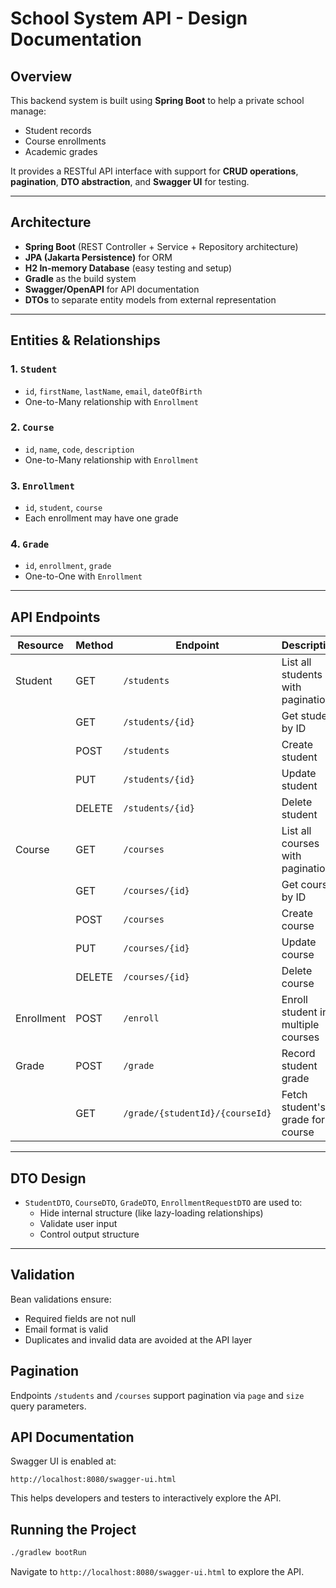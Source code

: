 
# School System API - Design Documentation

## Overview

This backend system is built using **Spring Boot** to help a private school manage:
- Student records
- Course enrollments
- Academic grades

It provides a RESTful API interface with support for **CRUD operations**, **pagination**, **DTO abstraction**, and **Swagger UI** for testing.

---

##  Architecture

- **Spring Boot** (REST Controller + Service + Repository architecture)
- **JPA (Jakarta Persistence)** for ORM
- **H2 In-memory Database** (easy testing and setup)
- **Gradle** as the build system
- **Swagger/OpenAPI** for API documentation
- **DTOs** to separate entity models from external representation

---

##  Entities & Relationships

### 1. `Student`
- `id`, `firstName`, `lastName`, `email`, `dateOfBirth`
- One-to-Many relationship with `Enrollment`

### 2. `Course`
- `id`, `name`, `code`, `description`
- One-to-Many relationship with `Enrollment`

### 3. `Enrollment`
- `id`, `student`, `course`
- Each enrollment may have one grade

### 4. `Grade`
- `id`, `enrollment`, `grade`
- One-to-One with `Enrollment`

---

## API Endpoints

| Resource | Method | Endpoint | Description |
|----------|--------|----------|-------------|
| Student | GET | `/students` | List all students with pagination |
|         | GET | `/students/{id}` | Get student by ID |
|         | POST | `/students` | Create student |
|         | PUT | `/students/{id}` | Update student |
|         | DELETE | `/students/{id}` | Delete student |
| Course  | GET | `/courses` | List all courses with pagination |
|         | GET | `/courses/{id}` | Get course by ID |
|         | POST | `/courses` | Create course |
|         | PUT | `/courses/{id}` | Update course |
|         | DELETE | `/courses/{id}` | Delete course |
| Enrollment | POST | `/enroll` | Enroll student in multiple courses |
| Grade | POST | `/grade` | Record student grade |
|       | GET | `/grade/{studentId}/{courseId}` | Fetch student's grade for a course |

---

##  DTO Design

- `StudentDTO`, `CourseDTO`, `GradeDTO`, `EnrollmentRequestDTO` are used to:
  - Hide internal structure (like lazy-loading relationships)
  - Validate user input
  - Control output structure

---

## Validation

Bean validations ensure:
- Required fields are not null
- Email format is valid
- Duplicates and invalid data are avoided at the API layer


## Pagination

Endpoints `/students` and `/courses` support pagination via `page` and `size` query parameters.

##  API Documentation

Swagger UI is enabled at:
```
http://localhost:8080/swagger-ui.html
```

This helps developers and testers to interactively explore the API.





##  Running the Project

```bash
./gradlew bootRun
```

Navigate to `http://localhost:8080/swagger-ui.html` to explore the API.

